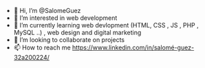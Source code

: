 - 👋 Hi, I’m @SalomeGuez
- 👀 I’m interested in web development
- 🌱 I’m currently learning web devlopment (HTML, CSS , JS , PHP , MySQL ..) , web design and digital marketing
- 💞️ I’m looking to collaborate on projects
- 📫 How to reach me https://www.linkedin.com/in/salomé-guez-32a200224/

<!---
SalomeGuez/SalomeGuez is a ✨ special ✨ repository because its `README.md` (this file) appears on your GitHub profile.
You can click the Preview link to take a look at your changes.
--->
